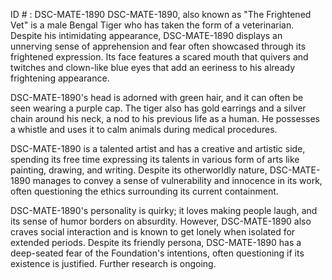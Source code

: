 ID # : DSC-MATE-1890
DSC-MATE-1890, also known as "The Frightened Vet" is a male Bengal Tiger who has taken the form of a veterinarian. Despite his intimidating appearance, DSC-MATE-1890 displays an unnerving sense of apprehension and fear often showcased through its frightened expression. Its face features a scared mouth that quivers and twitches and clown-like blue eyes that add an eeriness to his already frightening appearance. 

DSC-MATE-1890's head is adorned with green hair, and it can often be seen wearing a purple cap. The tiger also has gold earrings and a silver chain around his neck, a nod to his previous life as a human. He possesses a whistle and uses it to calm animals during medical procedures. 

DSC-MATE-1890 is a talented artist and has a creative and artistic side, spending its free time expressing its talents in various form of arts like painting, drawing, and writing. Despite its otherworldly nature, DSC-MATE-1890 manages to convey a sense of vulnerability and innocence in its work, often questioning the ethics surrounding its current containment. 

DSC-MATE-1890's personality is quirky; it loves making people laugh, and its sense of humor borders on absurdity. However, DSC-MATE-1890 also craves social interaction and is known to get lonely when isolated for extended periods. Despite its friendly persona, DSC-MATE-1890 has a deep-seated fear of the Foundation's intentions, often questioning if its existence is justified. Further research is ongoing.